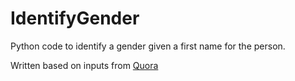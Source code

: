 # IdentifyGender
Python code to identify a gender given a first name for the person.

Written based on inputs from [Quora](https://www.quora.com/Is-there-a-phonetic-linguistic-difference-between-male-and-female-names)
